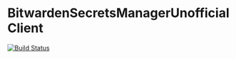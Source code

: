 # BitwardenSecretsManagerUnofficialClient

[![Build Status](https://github.com/s-celles/BitwardenSecretsManagerUnofficialClient.jl/actions/workflows/CI.yml/badge.svg?branch=main)](https://github.com/s-celles/BitwardenSecretsManagerUnofficialClient.jl/actions/workflows/CI.yml?query=branch%3Amain)
